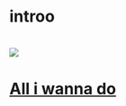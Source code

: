 # introo

# ![](https://www.google.com/url?sa=i&rct=j&q=&esrc=s&source=images&cd=&cad=rja&uact=8&ved=0ahUKEwiYvc-74NrUAhWFrJQKHS9EA24QjRwIBw&url=http%3A%2F%2Fm.blog.naver.com%2F7019080%2F220581030160&psig=AFQjCNFwuUpKYyKSeCAKJOdf29qB08fOGg&ust=1498540482796228)

# [All i wanna do](https://www.youtube.com/watch?v=M8tWAClrzH4)

